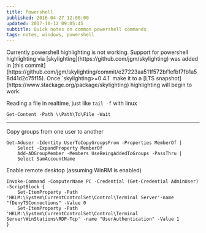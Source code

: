 ```yaml
---
title: Powershell
published: 2016-04-27 12:00:00
updated: 2017-10-12 09:05:45
subtitle: Quick notes on common powershell commands
tags: notes, windows, powershell
---
```


<aside class="sidenote">
Currently powershell highlighting is not working. Support for powershell highlighting via [skylighting](https://github.com/jgm/skylighting) was added in [this commit](https://github.com/jgm/skylighting/commit/e27223aa511f572bf1efbf7fb1a58d41d2c75f15).
Once `skylighting>=0.4.1` make it to a [LTS snapshot](https://www.stackage.org/package/skylighting) highlighting will begin to work.
</aside>

Reading a file in realtime, just like `tail -f` with linux

~~~{.powershell}
Get-Content -Path \\Path\To\File -Wait
~~~

----

Copy groups from one user to another

~~~{.powershell}
Get-Aduser -Identity UserToCopyGroupsFrom -Properties MemberOf |
    Select -ExpandProperty MemberOf
    Add-ADGroupMember -Members UseBeingAddedToGroups -PassThru |
    Select SamAccountName
~~~

Enable remote desktop (assuming WinRM is enabled)

~~~{.powershell}
Invoke-Command -ComputerName PC -Credential (Get-Credential AdminUser) -ScriptBlock {
    Set-ItemProperty -Path 'HKLM:\System\CurrentControlSet\Control\Terminal Server'-name "fDenyTSConnections" -Value 0
    Set-ItemProperty -Path 'HKLM:\System\CurrentControlSet\Control\Terminal Server\WinStations\RDP-Tcp' -name "UserAuthentication" -Value 1
}
~~~
